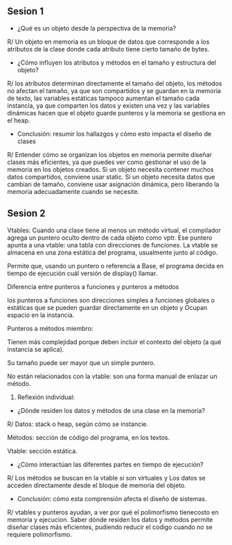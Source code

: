 ## Sesion 1

- ¿Qué es un objeto desde la perspectiva de la memoria?

R/ Un objeto en memoria es un bloque de datos que corresponde a los atributos de la clase donde cada atributo tiene cierto tamaño de bytes.

- ¿Cómo influyen los atributos y métodos en el tamaño y estructura del objeto?

R/ los atributos determinan directamente el tamaño del objeto, los métodos no afectan el tamaño, ya que son compartidos y se guardan en la memoria de texto, las variables estáticas tampoco aumentan el tamaño cada instancia, ya que comparten los datos y existen una vez y las variables dinámicas hacen que el objeto guarde punteros y la memoria se gestiona en el heap.

- Conclusión: resumir los hallazgos y cómo esto impacta el diseño de clases

R/ Entender cómo se organizan los objetos en memoria permite diseñar clases más eficientes, ya que puedes ver como gestionar el uso de la memoria en los objetos creados. Si un objeto necesita contener muchos datos compartidos, conviene usar static. Si un objeto necesita datos que cambian de tamaño, conviene usar asignación dinámica, pero liberando la memoria adecuadamente cuando se necesite.



## Sesion 2


Vtables: Cuando una clase tiene al menos un método virtual, el compilador agrega un puntero oculto dentro de cada objeto  como vptr. Ese puntero apunta a una vtable: una tabla con direcciones de funciones. La vtable se almacena en una zona 
estática del programa, usualmente junto al código.

Permite que, usando un puntero o referencia a Base, el programa decida en tiempo de ejecución cuál versión de display() llamar.


Diferencia entre punteros a funciones y punteros a métodos

los punteros a funciones son direcciones simples a funciones globales o estáticas que se pueden guardar directamente en un objeto y Ocupan espacio en la instancia.

Punteros a métodos miembro:

Tienen más complejidad porque deben incluir el contexto del objeto (a qué instancia se aplica).

Su tamaño puede ser mayor que un simple puntero.

No están relacionados con la vtable: son una forma manual de enlazar un método.


1. Reflexión individual:


- ¿Dónde residen los datos y métodos de una clase en la memoria?

R/ Datos: stack o heap, según cómo se instancie.

   Métodos: sección de código del programa, en los textos.

   Vtable: sección estática.

- ¿Cómo interactúan las diferentes partes en tiempo de ejecución?

R/ Los métodos se buscan en la vtable si son virtuales y Los datos se acceden directamente desde el bloque de memoria del objeto.


- Conclusión: cómo esta comprensión afecta el diseño de sistemas.

R/ vtables y punteros ayudan,  a ver por qué el polimorfismo tienecosto en memoria y ejecucion.
Saber dónde residen los datos y métodos permite diseñar clases más eficientes, pudiendo reducir el codigo cuando no se requiere polimorfismo.



